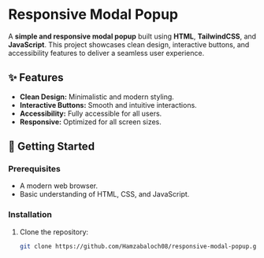 # Responsive Modal Popup  

A **simple and responsive modal popup** built using **HTML**, **TailwindCSS**, and **JavaScript**. This project showcases clean design, interactive buttons, and accessibility features to deliver a seamless user experience.  

## ✨ Features  
- **Clean Design:** Minimalistic and modern styling.  
- **Interactive Buttons:** Smooth and intuitive interactions.  
- **Accessibility:** Fully accessible for all users.  
- **Responsive:** Optimized for all screen sizes.  

## 🚀 Getting Started  

### Prerequisites  
- A modern web browser.  
- Basic understanding of HTML, CSS, and JavaScript.  

### Installation  
1. Clone the repository:  
   ```bash  
   git clone https://github.com/Hamzabaloch08/responsive-modal-popup.git  

